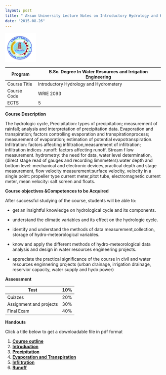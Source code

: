 ```yaml
---
layout: post
title: " Aksum University Lecture Notes on Introductory Hydrology and Hydrometry"
date: "2015-08-26"
---
```

  <img src="/assets/pictures/AKU_Logo.png" alt="AkU_Logo" style="width: 100px;"/>

Program   |   B.Sc. Degree In Water Resources and Irrigation Engineering
---|---
  Course Title |  Introductory Hydrology and Hydrometery
  Course Code | WRIE 2093  
   ECTS|   5

  **Course Description**

   The hydrologic cycle, Precipitation: types of precipitation; measurement of rainfall; analysis and interpretation of precipitation data. Evaporation and transpiration; factors controlling evaporation and transpirationprocess; measurement of evaporation; estimation of potential evapotranspiration. Infiltration: factors affecting infiltration,measurement of infiltration; infiltration indices .runoff: factors affecting runoff. Stream f low measurement. hydrometry: the need for data, water level determination,(direct stage read of gauges and recording limnmeters).water depth and bottom level: mechanical and electronic devices,practical depth and stage measurement, flow velocity measurement:surface velocity, velocity in a single point: propeller type current meter,pitot tube, electromagnetic current meter, mean velocity: salt screen and floats.

   **Course objectives &Competences to be Acquired**

   After successful studying of the course, students will be able to:

- get an insightful knowledge on hydrological cycle and its components.

- understand the climatic variables and its effect on the hydrologic cycle.

- identify and understand the methods of data measurement,collection, storage of hydro-meteorological variables.

- know and apply the different methods of hydro-meteorological data analysis and design in water resources engineering projects.

- appreciate the practical significance of the course in civil and water resources enginnering projects (urban drainage, irrigation drainage, reservior capacity, water supply and hydo power)

**Assessment**

Test   |   10%
    ---|---
  Quizzes |  20%
  Assignment and projects |   30%
  Final Exam |  40%

**Handouts**

Click a title below to get a downloadable file in pdf format

1. [**Course outline**](http://Mgebrekiros.github.io/IntroductoryHydrology/Courseoutline.pdf)
2. [**Introduction**](http://Mgebrekiros.github.io/IntroductoryHydrology/Introduction.pdf)
3. [**Precipitation**](http://Mgebrekiros.github.io/IntroductoryHydrology/Precipitation.pdf)
4. [**Evaporation and Transpiration**](http://Mgebrekiros.github.io/IntroductoryHydrology/EvaporationAndTranspiration.pdf)
5. [**Infiltration**](http://Mgebrekiros.github.io/IntroductoryHydrology/Infiltration.pdf)
6. [**Runoff**](http://Mgebrekiros.github.io/IntroductoryHydrology/runoff.pdf)
